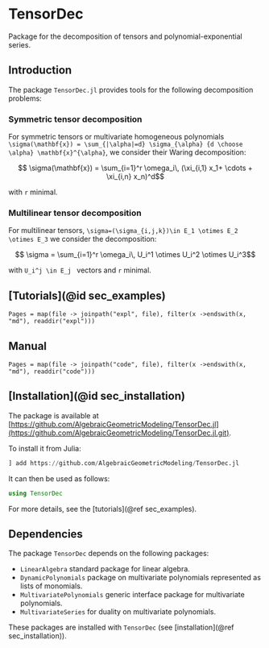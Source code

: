 # TensorDec

Package for the decomposition of tensors and polynomial-exponential series.

## Introduction

The package `TensorDec.jl` provides tools for the following decomposition problems:

### Symmetric tensor decomposition
For symmetric tensors or multivariate homogeneous polynomials ``\sigma(\mathbf{x}) = \sum_{|\alpha|=d} \sigma_{\alpha} {d \choose \alpha} \mathbf{x}^{\alpha}``, we consider their Waring decomposition:
```math
    \sigma(\mathbf{x}) = \sum_{i=1}^r \omega_i\, (\xi_{i,1} x_1+ \cdots + \xi_{i,n} x_n)^d
```
with `r` minimal.
    
### Multilinear tensor decomposition    
For multilinear tensors, ``\sigma=(\sigma_{i,j,k})\in E_1 \otimes E_2 \otimes E_3``
we consider the decomposition:
```math
    \sigma = \sum_{i=1}^r \omega_i\, U_i^1 \otimes U_i^2 \otimes U_i^3
```    
with ``U_i^j \in E_j `` vectors and `r` minimal.

    
## [Tutorials](@id sec_examples)

```@contents
Pages = map(file -> joinpath("expl", file), filter(x ->endswith(x, "md"), readdir("expl")))
```


## Manual

```@contents
Pages = map(file -> joinpath("code", file), filter(x ->endswith(x, "md"), readdir("code"))) 
```

## [Installation](@id sec_installation)

The package is available at [https://github.com/AlgebraicGeometricModeling/TensorDec.jl](https://github.com/AlgebraicGeometricModeling/TensorDec.jl.git).


To install it from Julia:
```julia
] add https://github.com/AlgebraicGeometricModeling/TensorDec.jl
```
It can then be used as follows:
```julia
using TensorDec
```
For more details, see the [tutorials](@ref sec_examples).


## Dependencies

The package `TensorDec` depends on the following packages:

- `LinearAlgebra` standard package for linear algebra.
- `DynamicPolynomials` package on multivariate polynomials represented as lists of monomials.
- `MultivariatePolynomials` generic interface package for multivariate polynomials.
- `MultivariateSeries` for duality on multivariate polynomials.

These packages are installed with `TensorDec`  (see [installation](@ref sec_installation)).

        
